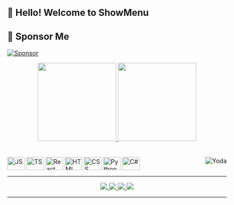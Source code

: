 ## 👋 Hello! Welcome to **ShowMenu**

## 💖 Sponsor Me

[![Sponsor](https://img.shields.io/badge/Sponsor-%E2%9D%A4-red?style=for-the-badge)](https://paypal.com/paypalme/lucasoliveiram)


<div align="center">
  <a href="https://github.com/showblack9">
    <img height="180em" src="https://github-readme-stats.vercel.app/api?username=showblack9&show_icons=true&theme=dark&icon_color=ff0000&title_color=ff0000&text_color=ffffff&hide_border=true&count_private=true"/>
    <img height="180em" src="https://github-readme-stats.vercel.app/api/top-langs/?username=showblack9&layout=compact&langs_count=10&theme=dark&title_color=ff0000&text_color=ffffff&hide_border=true"/>
  </a>
</div>

<br>

<div style="display: inline_block"><br>
  <img align="center" alt="JS" height="30" width="40" src="https://cdn.jsdelivr.net/gh/devicons/devicon/icons/javascript/javascript-plain.svg">
  <img align="center" alt="TS" height="30" width="40" src="https://cdn.jsdelivr.net/gh/devicons/devicon/icons/typescript/typescript-plain.svg">
  <img align="center" alt="React" height="30" width="40" src="https://cdn.jsdelivr.net/gh/devicons/devicon/icons/react/react-original.svg">
  <img align="center" alt="HTML" height="30" width="40" src="https://cdn.jsdelivr.net/gh/devicons/devicon/icons/html5/html5-original.svg">
  <img align="center" alt="CSS" height="30" width="40" src="https://cdn.jsdelivr.net/gh/devicons/devicon/icons/css3/css3-original.svg">
  <img align="center" alt="Python" height="30" width="40" src="https://cdn.jsdelivr.net/gh/devicons/devicon/icons/python/python-original.svg">
  <img align="center" alt="C#" height="30" width="40" src="https://cdn.jsdelivr.net/gh/devicons/devicon/icons/csharp/csharp-original.svg">
  <img align="right" alt="Yoda" src="https://cdn.discordapp.com/attachments/795358919417397249/825430589581688872/hi.gif">
</div>

---

<div align="center">
  <a href="https://www.youtube.com/@show_black_" target="_blank">
    <img src="https://img.shields.io/badge/YouTube-cc0000?style=for-the-badge&logo=youtube&logoColor=white" />
  </a>
  <a href="https://instagram.com/xseven7z" target="_blank">
    <img src="https://img.shields.io/badge/Instagram-E1306C?style=for-the-badge&logo=instagram&logoColor=white" />
  </a>
  <a href="https://www.twitch.tv/show_back_" target="_blank">
    <img src="https://img.shields.io/badge/Twitch-6441a5?style=for-the-badge&logo=twitch&logoColor=white" />
  </a>
  <a href="https://discord.gg/z4WPDcu4fU" target="_blank">
    <img src="https://img.shields.io/badge/Discord-2c2f33?style=for-the-badge&logo=discord&logoColor=white" />
  </a>
</div>

---

<div align="center">
</div>
